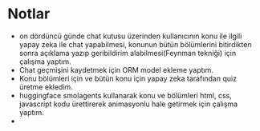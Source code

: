 
# Notlar

- on dördüncü günde chat kutusu üzerinden kullanıcının konu ile ilgili yapay zeka ile chat yapabilmesi, konunun bütün bölümlerini bitirdikten sonra açıklama yazıp geribildirim alabilmesi(Feynman tekniği) için çalışma yaptım.
- Chat geçmişini kaydetmek için ORM model ekleme yaptım.
- Konu bölümleri için ve bütün konu için yapay zeka tarafından quiz üretme ekledim.
- huggingface smolagents kullanarak konu ve bölümleri html, css, javascript kodu ürettirerek animasyonlu hale getirmek için çalışma yaptım.
- 
